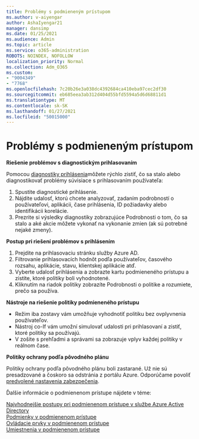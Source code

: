```yaml
---
title: Problémy s podmieneným prístupom
ms.author: v-aiyengar
author: AshaIyengar21
manager: dansimp
ms.date: 01/25/2021
ms.audience: Admin
ms.topic: article
ms.service: o365-administration
ROBOTS: NOINDEX, NOFOLLOW
localization_priority: Normal
ms.collection: Adm_O365
ms.custom:
- "9004349"
- "7768"
ms.openlocfilehash: 7c20b26e3a038dc4392684ca410eba97cec2df30
ms.sourcegitcommit: eb685eea3ab312d404d55bfd5594a5d6d68811d1
ms.translationtype: MT
ms.contentlocale: sk-SK
ms.lasthandoff: 01/27/2021
ms.locfileid: "50015000"
---
```

# <a name="conditional-access-issues"></a>Problémy s podmieneným prístupom

**Riešenie problémov s diagnostickým prihlasovaním**

Pomocou [diagnostiky prihlásenia](https://portal.azure.com/#blade/Microsoft_AAD_IAM/ActiveDirectoryMenuBlade/diagnose/symptomId/ms_aad_dxp_signin_caDiagnoseAndSolveSummarySymptom)môžete rýchlo zistiť, čo sa stalo alebo diagnostikovať problémy súvisiace s prihlasovaním používateľa:

1. Spustite diagnostické prihlásenie.
1. Nájdite udalosť, ktorú chcete analyzovať, zadaním podrobností o používateľovi, aplikácii, čase prihlásenia, ID požiadavky alebo identifikácii korelácie.
1. Prezrite si výsledky diagnostiky zobrazujúce Podrobnosti o tom, čo sa stalo a aké akcie môžete vykonať na vykonanie zmien (ak sú potrebné nejaké zmeny).

**Postup pri riešení problémov s prihlásením** 

1. Prejdite na prihlasovaciu stránku služby Azure AD.
1. Filtrovanie prihlasovacích hodnôt podľa používateľov, časového rozsahu, aplikácie, stavu, klientskej aplikácie atď.
1. Vyberte udalosť prihlásenia a zobrazte kartu podmieneného prístupu a zistite, ktoré politiky boli vyhodnotené.
1. Kliknutím na riadok politiky zobrazíte Podrobnosti o politike a rozumiete, prečo sa používa.

**Nástroje na riešenie politiky podmieneného prístupu**

- Režim iba zostavy vám umožňuje vyhodnotiť politiku bez ovplyvnenia používateľov.
- Nástroj co-If vám umožní simulovať udalosti pri prihlasovaní a zistiť, ktoré politiky sa používajú.
- V zošite s prehľadmi a správami sa zobrazuje vplyv každej politiky v reálnom čase.

**Politiky ochrany podľa pôvodného plánu**

Politiky ochrany podľa pôvodného plánu boli zastarané. Už nie sú presadzované a čoskoro sa odstránia z portálu Azure. Odporúčame povoliť [predvolené nastavenia zabezpečenia](https://docs.microsoft.com/azure/active-directory/fundamentals/concept-fundamentals-security-defaults).

Ďalšie informácie o podmienenom prístupe nájdete v téme:

[Najvhodnejšie postupy pri podmienenom prístupe v službe Azure Active Directory](https://docs.microsoft.com/azure/active-directory/conditional-access/best-practices)  
 [Podmienky v podmienenom prístupe](https://docs.microsoft.com/azure/active-directory/conditional-access/best-practices)  
 [Ovládacie prvky v podmienenom prístupe](https://docs.microsoft.com/azure/active-directory/conditional-access/controls)  
 [Umiestnenia v podmienenom prístupe](https://docs.microsoft.com/azure/active-directory/conditional-access/location-condition)
